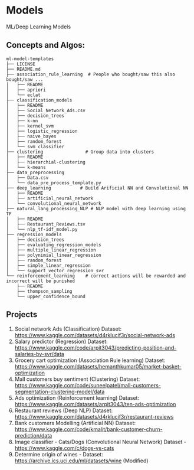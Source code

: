 # Models
ML/Deep Learning Models

## Concepts and Algos:
```
ml-model-templates
├── LICENSE
├── README.md
├── association_rule_learning  # People who bought/saw this also bought/saw ...
│   ├── README
│   ├── apriori
│   └── eclat
├── classification_models
│   ├── README
│   ├── Social_Network_Ads.csv
│   ├── decision_trees
│   ├── k-nn
│   ├── kernel_svm
│   ├── logistic_regression
│   ├── naive_bayes
│   ├── random_forest
│   └── svm_classifier
├── clustering                # Group data into clusters
│   ├── README
│   ├── hierarchial-clustering
│   └── k-means
├── data_preprocessing
│   ├── Data.csv
│   └── data_pre_process_template.py
├── deep_learning           # Build Arificial NN and Convolutional NN
│   ├── README
│   ├── artificial_neural_network
│   └── convolutional_neural_network
├── natural_lang_processing_NLP # NLP model with deep learning using TF
│   ├── README
│   ├── Restaurant_Reviews.tsv
│   └── nlp_tf-idf_model.py
├── regression_models
│   ├── decision_trees
│   ├── evaluating_regression_models
│   ├── multiple_linear_regression
│   ├── polynimial_linear_regression
│   ├── random_forest
│   ├── simple_linear_regression
│   └── support_vector_regression_svr
└── reinforcement_learning    # correct actions will be rewarded and incorrect will be punished
    ├── README
    ├── thompson_sampling
    └── upper_confidence_bound
```

## Projects

1. Social network Ads (Classification)
   Dataset: https://www.kaggle.com/datasets/d4rklucif3r/social-network-ads 
2. Salary predictor (Regression)
   Dataset: https://www.kaggle.com/code/arpit3043/predicting-position-and-salaries-by-svr/data 
3. Grocery cart optimization (Association Rule learning)
   Dataset: https://www.kaggle.com/datasets/hemanthkumar05/market-basket-optimization
4. Mall customers buy sentiment (Clustering)
   Dataset: https://www.kaggle.com/code/suneelpatel/mall-customers-segmentation-clustering-model/data
5. Ads optimization (Reinforcement learning)
   Dataset: https://www.kaggle.com/datasets/arpit3043/ten-ads-optimization
6. Restaurant reviews (Deep NLP)
   Dataset: https://www.kaggle.com/datasets/d4rklucif3r/restaurant-reviews
7. Bank customers Modelling (Artificial NN)
   Dataset: https://www.kaggle.com/code/kmalit/bank-customer-churn-prediction/data
8. Image classifier - Cats/Dogs (Convolutional Neural Network)
   Dataset - https://www.kaggle.com/c/dogs-vs-cats
9. Determine origin of wines - 
   Dataset: https://archive.ics.uci.edu/ml/datasets/wine (Modified)

